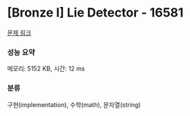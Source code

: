 # [Bronze I] Lie Detector - 16581 

[문제 링크](https://www.acmicpc.net/problem/16581) 

### 성능 요약

메모리: 5152 KB, 시간: 12 ms

### 분류

구현(implementation), 수학(math), 문자열(string)

